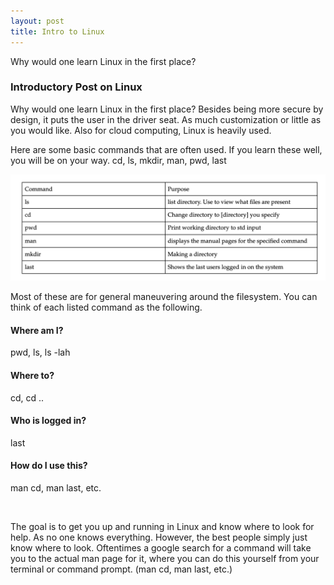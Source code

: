 ```yaml
---
layout: post
title: Intro to Linux
---
```


Why would one learn Linux in the first place?

### Introductory Post on Linux 

Why would one learn Linux in the first place?
Besides being more secure by design, it puts the user in the driver seat. As much customization or little as you would like. Also for cloud computing, Linux is heavily used. 

Here are some basic commands that are often used. If you learn these well, you will be on your way.
cd, ls, mkdir, man, pwd, last


![Linux Command Table](/images/CommandTable.png)



Most of these are for general maneuvering around the filesystem. You can think of each listed command as the following.


#### Where am I?
pwd, ls, ls -lah

#### Where to?
cd, cd ..

#### Who is logged in?
last

#### How do I use this?
man cd, man last, etc.

<br>

The goal is to get you up and running in Linux and know where to look for help. As no one knows everything. However, the best people simply just know where to look. Oftentimes a google search for a command will take you to the actual man page for it, where you can do this yourself from your terminal or command prompt. 
(man cd, man last, etc.)

